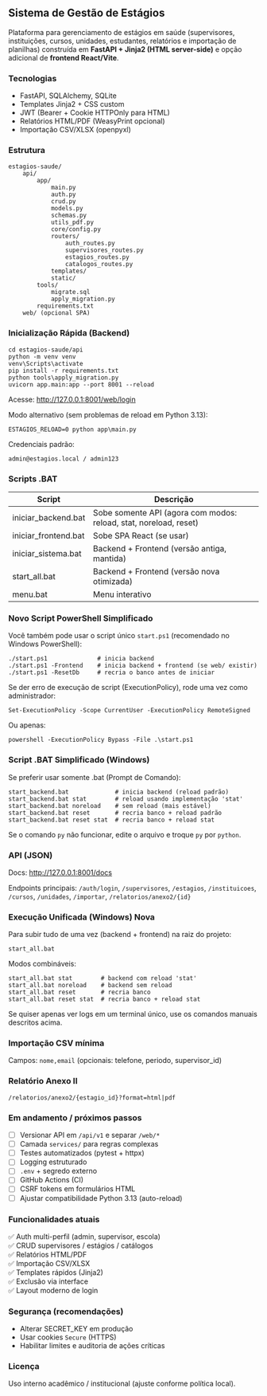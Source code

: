 ## Sistema de Gestão de Estágios

Plataforma para gerenciamento de estágios em saúde (supervisores, instituições, cursos, unidades, estudantes, relatórios e importação de planilhas) construída em **FastAPI + Jinja2 (HTML server-side)** e opção adicional de **frontend React/Vite**.

### Tecnologias
- FastAPI, SQLAlchemy, SQLite
- Templates Jinja2 + CSS custom
- JWT (Bearer + Cookie HTTPOnly para HTML)
- Relatórios HTML/PDF (WeasyPrint opcional)
- Importação CSV/XLSX (openpyxl)

### Estrutura
```
estagios-saude/
	api/
		app/
			main.py
			auth.py
			crud.py
			models.py
			schemas.py
			utils_pdf.py
			core/config.py
			routers/
				auth_routes.py
				supervisores_routes.py
				estagios_routes.py
				catalogos_routes.py
			templates/
			static/
		tools/
			migrate.sql
			apply_migration.py
		requirements.txt
	web/ (opcional SPA)
```

### Inicialização Rápida (Backend)
```
cd estagios-saude/api
python -m venv venv
venv\Scripts\activate
pip install -r requirements.txt
python tools\apply_migration.py
uvicorn app.main:app --port 8001 --reload
```
Acesse: http://127.0.0.1:8001/web/login

Modo alternativo (sem problemas de reload em Python 3.13):
```
ESTAGIOS_RELOAD=0 python app\main.py
```

Credenciais padrão:
```
admin@estagios.local / admin123
```

### Scripts .BAT
| Script | Descrição |
|--------|-----------|
| iniciar_backend.bat | Sobe somente API (agora com modos: reload, stat, noreload, reset) |
| iniciar_frontend.bat | Sobe SPA React (se usar) |
| iniciar_sistema.bat | Backend + Frontend (versão antiga, mantida) |
| start_all.bat | Backend + Frontend (versão nova otimizada) |
| menu.bat | Menu interativo |

### Novo Script PowerShell Simplificado
Você também pode usar o script único `start.ps1` (recomendado no Windows PowerShell):

```
./start.ps1              # inicia backend
./start.ps1 -Frontend    # inicia backend + frontend (se web/ existir)
./start.ps1 -ResetDb     # recria o banco antes de iniciar
```

Se der erro de execução de script (ExecutionPolicy), rode uma vez como administrador:
```
Set-ExecutionPolicy -Scope CurrentUser -ExecutionPolicy RemoteSigned
```

Ou apenas:
```
powershell -ExecutionPolicy Bypass -File .\start.ps1
```

### Script .BAT Simplificado (Windows)
Se preferir usar somente .bat (Prompt de Comando):

```
start_backend.bat             # inicia backend (reload padrão)
start_backend.bat stat        # reload usando implementação 'stat'
start_backend.bat noreload    # sem reload (mais estável)
start_backend.bat reset       # recria banco + reload padrão
start_backend.bat reset stat  # recria banco + reload stat
```

Se o comando `py` não funcionar, edite o arquivo e troque `py` por `python`.


### API (JSON)
Docs: http://127.0.0.1:8001/docs

Endpoints principais: `/auth/login`, `/supervisores`, `/estagios`, `/instituicoes`, `/cursos`, `/unidades`, `/importar`, `/relatorios/anexo2/{id}`

### Execução Unificada (Windows) Nova

Para subir tudo de uma vez (backend + frontend) na raiz do projeto:

```
start_all.bat
```

Modos combináveis:
```
start_all.bat stat        # backend com reload 'stat'
start_all.bat noreload    # backend sem reload
start_all.bat reset       # recria banco
start_all.bat reset stat  # recria banco + reload stat
```

Se quiser apenas ver logs em um terminal único, use os comandos manuais descritos acima.

### Importação CSV mínima
Campos: `nome,email` (opcionais: telefone, periodo, supervisor_id)

### Relatório Anexo II
`/relatorios/anexo2/{estagio_id}?format=html|pdf`

### Em andamento / próximos passos
- [ ] Versionar API em `/api/v1` e separar `/web/*`
- [ ] Camada `services/` para regras complexas
- [ ] Testes automatizados (pytest + httpx)
- [ ] Logging estruturado
- [ ] `.env` + segredo externo
- [ ] GitHub Actions (CI)
- [ ] CSRF tokens em formulários HTML
- [ ] Ajustar compatibilidade Python 3.13 (auto-reload)

### Funcionalidades atuais
✅ Auth multi-perfil (admin, supervisor, escola)  
✅ CRUD supervisores / estágios / catálogos  
✅ Relatórios HTML/PDF  
✅ Importação CSV/XLSX  
✅ Templates rápidos (Jinja2)  
✅ Exclusão via interface  
✅ Layout moderno de login  

### Segurança (recomendações)
- Alterar SECRET_KEY em produção
- Usar cookies `Secure` (HTTPS)
- Habilitar limites e auditoria de ações críticas

### Licença
Uso interno acadêmico / institucional (ajuste conforme política local).
